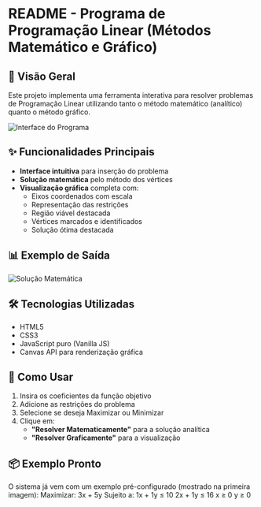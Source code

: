 # README - Programa de Programação Linear (Métodos Matemático e Gráfico)

## 📌 Visão Geral

Este projeto implementa uma ferramenta interativa para resolver problemas de Programação Linear utilizando tanto o método matemático (analítico) quanto o método gráfico.

![Interface do Programa](Print-1.png)

## ✨ Funcionalidades Principais

- **Interface intuitiva** para inserção do problema
- **Solução matemática** pelo método dos vértices
- **Visualização gráfica** completa com:
  - Eixos coordenados com escala
  - Representação das restrições
  - Região viável destacada
  - Vértices marcados e identificados
  - Solução ótima destacada

## 📊 Exemplo de Saída

![Solução Matemática](Print-2.png)

## 🛠️ Tecnologias Utilizadas

- HTML5
- CSS3
- JavaScript puro (Vanilla JS)
- Canvas API para renderização gráfica

## 🚀 Como Usar

1. Insira os coeficientes da função objetivo
2. Adicione as restrições do problema
3. Selecione se deseja Maximizar ou Minimizar
4. Clique em:
   - **"Resolver Matematicamente"** para a solução analítica
   - **"Resolver Graficamente"** para a visualização

## 📦 Exemplo Pronto

O sistema já vem com um exemplo pré-configurado (mostrado na primeira imagem):
Maximizar: 3x + 5y
Sujeito a:
1x + 1y ≤ 10
2x + 1y ≤ 16
x ≥ 0
y ≥ 0